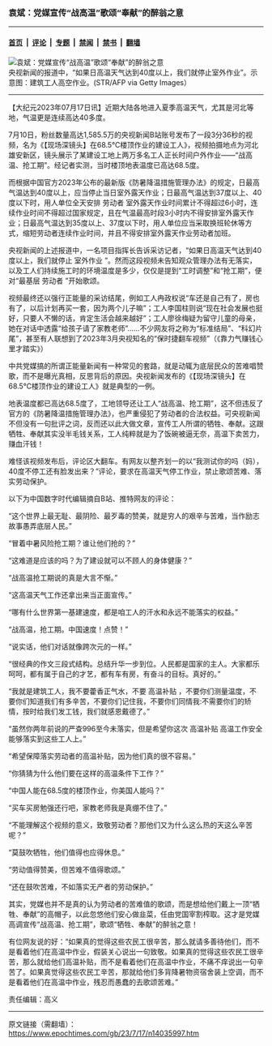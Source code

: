 ### 袁斌：党媒宣传“战高温”歌颂“奉献”的醉翁之意

---

#### [首页](../../../..?n14035997) &nbsp;|&nbsp; [评论](../../../../../epoch-comment?n14035997) &nbsp;|&nbsp; [专题](../../../../../epoch-special?n14035997) &nbsp;|&nbsp; [禁闻](../../../../../epoch-news?n14035997) &nbsp;|&nbsp; [禁书](../../../../../books?n14035997) &nbsp;|&nbsp; [翻墙](https://github.com/gfw-breaker/nogfw/blob/master/README.md?n14035997)


<div><img alt="袁斌：党媒宣传“战高温”歌颂“奉献”的醉翁之意" class="attachment-djy_600_400 size-djy_600_400 wp-post-image" src="https://i.epochtimes.com/assets/uploads/2022/08/id13802990-industrial-g014016c68_1920-600x400.jpg"/>
<div class="caption">
 央视新闻的报道中，“如果日高温天气达到40度以上，我们就停止室外作业”。示意图：建筑工人高空作业。(STR/AFP via Getty Images）
</div></div><hr/><div class="post_content" id="artbody" itemprop="articleBody">
 <!-- article content begin -->
 <p>
  【大纪元2023年07月17日讯】近期大陆各地进入夏季高温天气，尤其是河北等地，气温更是连续高达40多度。
 </p>
 <p>
  7月10日，粉丝数量高达1,585.5万的央视新闻B站账号发布了一段3分36秒的视频，名为《【现场深镜头】在68.5℃楼顶作业的建设工人》，视频拍摄地点为河北雄安新区，镜头展示了某建设工地上两万多名工人正长时间户外作业——“战高温、抢工期”。经记者实测，当时楼顶地表温度已高达68.5度。
 </p>
 <p>
  而根据中国官方2023年公布的最新版《防暑降温措施管理办法》的规定，日最高气温达到40度以上，应当停止当日室外露天作业；日最高气温达到37度以上、40度以下时，用人单位全天安排
  <ok href="https://www.epochtimes.com/gb/tag/%E5%8A%B3%E5%8A%A8%E8%80%85.html">
   劳动者
  </ok>
  室外露天作业时间累计不得超过6小时，连续作业时间不得超过国家规定，且在气温最高时段3小时内不得安排室外露天作业；日最高气温达到35度以上、37度以下时，用人单位应当采取换班轮休等方式，缩短劳动者连续作业时间，并且不得安排室外露天作业劳动者加班。
 </p>
 <p>
  央视新闻的上述报道中，一名项目指挥长告诉采访记者，“如果日高温天气达到40度以上，我们就停止
  <ok href="https://www.epochtimes.com/gb/tag/%E5%AE%A4%E5%A4%96%E4%BD%9C%E4%B8%9A.html">
   室外作业
  </ok>
  ”。然而这段视频未告知观众管理办法有无落实，以及工人们持续施工时的环境温度是多少，仅仅是提到“工时调整”和“抢工期”，便对“最基层
  <ok href="https://www.epochtimes.com/gb/tag/%E5%8A%B3%E5%8A%A8%E8%80%85.html">
   劳动者
  </ok>
  ”开始歌颂。
 </p>
 <p>
  视频最终还以强行正能量的采访结尾，例如工人冉政权说“车还是自己有了，房也有了，以后计划再买一套，因为两个儿子嘛”；工人李国柱则说“现在社会发展也挺好，只要人不懒的话，肯定生活会越来越好”；工人廖徐梅疑为留守儿童的母亲，她在对话中透露“给孩子请了家教老师”……不少网友将之称为“标准结局”、“科幻片尾”，甚至有人联想到了2023年3月央视知名的“保时捷翻车视频”（《靠力气赚钱心里才踏实》）
 </p>
 <p>
  中共党媒搞的所谓正能量新闻有一种常见的套路，就是动辄为底层民众的苦难唱赞歌，而不是曝光真相，反思背后的原因。央视新闻发布的《【现场深镜头】在68.5℃楼顶作业的建设工人》就是典型的一例。
 </p>
 <p>
  地表温度都已高达68.5度了，工地领导还让工人“战高温、抢工期”，这不但违反了官方的《防暑降温措施管理办法》，也严重侵犯了劳动者的合法权益。可央视新闻不但没有一句批评之词，反而还以此大做文章，宣传工人所谓的牺牲、奉献。这跟牺牲、奉献其实没半毛钱关系，工人纯粹就是为了饭碗被逼无奈，高温下卖苦力，赚血汗钱！
 </p>
 <p>
  难怪该视频发布后，评论区大翻车。有网友以整齐划一的以“我测试你的吗（妈），40度不停工还有脸发出来？”评论，要求在高温天气停工作业，禁止歌颂苦难、落实劳动保护。
 </p>
 <p>
  以下为中国数字时代编辑摘自B站、推特网友的评论：
 </p>
 <p>
  “这个世界上最无耻、最阴险、最歹毒的赞美，就是穷人的艰辛与苦难，当作励志故事愚弄底层人民。”
 </p>
 <p>
  “冒着中暑风险抢工期？谁让他们抢的？”
 </p>
 <p>
  “这难道是应该的吗？为了建设就可以不顾人的身体健康？”
 </p>
 <p>
  “战高温抢工期说的真是大言不惭。”
 </p>
 <p>
  “这高温天气工作还拿出来当正面宣传。”
 </p>
 <p>
  “哪有什么世界第一基建速度，都是咱工人的汗水和永远不能落实的权益。”
 </p>
 <p>
  “战高温，抢工期。中国速度！点赞！”
 </p>
 <p>
  “说实话，他们对话就像跨次元的一样。”
 </p>
 <p>
  “很经典的作文三段式结构。总结升华一步到位。人民都是国家的主人。大家都乐呵呵，都有属于自己的才艺，都有车有房，有奋斗的目标。真好的。”
 </p>
 <p>
  “我就是建筑工人，我不要藿香正气水，不要
  <ok href="https://www.epochtimes.com/gb/tag/%E9%AB%98%E6%B8%A9%E8%A1%A5%E8%B4%B4.html">
   高温补贴
  </ok>
  ，不要你们测量温度，不要你们知道我们有多辛苦，不要你们记住我，不要你们同情我:不需要你们的矫情，按时给我们发工钱，我们就感恩戴德了。”
 </p>
 <p>
  “虽然你两年前说的严查996至今未落实，但是希望你这次
  <ok href="https://www.epochtimes.com/gb/tag/%E9%AB%98%E6%B8%A9%E8%A1%A5%E8%B4%B4.html">
   高温补贴
  </ok>
  高温工作安全能够落实到这些工人上。”
 </p>
 <p>
  “希望保障落实劳动者的高温补贴，因为他们真的很不容易。”
 </p>
 <p>
  “你猜猜为什么他们要在这样的高温条件下工作？”
 </p>
 <p>
  “中国人能在68.5度的楼顶作业，你美国人能吗？”
 </p>
 <p>
  “买车买房勉强还行吧，家教老师我是真绷不住了。”
 </p>
 <p>
  “不能理解这个视频的意义，致敬劳动者？那他们又为什么这么热的天这么辛苦呢？”
 </p>
 <p>
  “莫鼓吹牺牲，他们值得也应得休息。”
 </p>
 <p>
  “劳动值得赞美，但苦难不值得歌颂。”
 </p>
 <p>
  “还在鼓吹苦难，不如落实无产者的劳动保护。”
 </p>
 <p>
  其实，党媒也并不是真的认为劳动者的苦难值的歌颂，而是想给他们戴上一顶“牺牲、奉献”的高帽子，以此忽悠他们安心做韭菜，任由党国宰割榨取。这才是党媒高调宣传“战高温、抢工期”，歌颂“牺牲、奉献”的醉翁之意！
 </p>
 <p>
  有位网友说的好：“如果真的觉得这些农民工很辛苦，那么就请多善待他们，而不是看着他们在高温中作业，假装关心说出一句致敬。如果真的觉得这些农民工很辛苦，那么就给他们高温补贴，而不是看着他们在高温中作业，不痛不痒说出一句辛苦了。如果真觉得这些农民工辛苦，那就给他们多背降暑物资宿舍装上空调，而不是看着他们在高温中作业，残忍而愚蠢的去歌颂苦难。”
 </p>
 <p>
  责任编辑：高义
 </p>
 <!-- article content end -->
 <div id="below_article_ad">
 </div>
</div>


---

原文链接（需翻墙）：https://www.epochtimes.com/gb/23/7/17/n14035997.htm